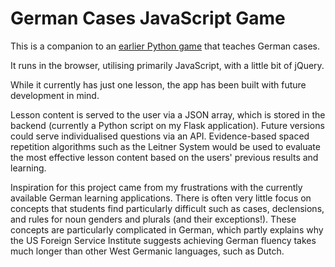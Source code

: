 # German Cases JavaScript Game

This is a companion to an [earlier Python game](https://github.com/matthewmoonen/German-Nouns-Python-Game) that teaches German cases.

It runs in the browser, utilising primarily JavaScript, with a little bit of jQuery.

While it currently has just one lesson, the app has been built with future development in mind. 

Lesson content is served to the user via a JSON array, which is stored in the backend (currently a Python script on my Flask application). Future versions could serve individualised questions via an API. Evidence-based spaced repetition algorithms such as the Leitner System would be used to evaluate the most effective lesson content based on the users' previous results and learning.

Inspiration for this project came from my frustrations with the currently available German learning applications. There is often very little focus on concepts that students find particularly difficult such as cases, declensions, and rules for noun genders and plurals (and their exceptions!). These concepts are particularly complicated in German, which partly explains why the US Foreign Service Institute suggests achieving German fluency takes much longer than other West Germanic languages, such as Dutch.
